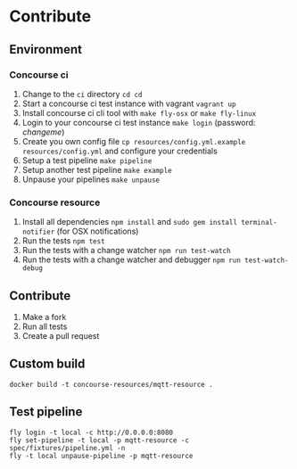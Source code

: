 # Contribute

## Environment

### Concourse ci

1. Change to the `ci` directory `cd cd`
2. Start a concourse ci test instance with vagrant `vagrant up`
3. Install concourse ci cli tool with `make fly-osx` or `make fly-linux`
4. Login to your concourse ci test instance `make login` (password: _changeme_)
5. Create you own config file `cp resources/config.yml.example resources/config.yml` and configure your credentials
6. Setup a test pipeline `make pipeline`
7. Setup another test pipeline `make example`
8. Unpause your pipelines `make unpause`

### Concourse resource

1. Install all dependencies `npm install` and `sudo gem install terminal-notifier` (for OSX notifications)
2. Run the tests `npm test`
3. Run the tests with a change watcher `npm run test-watch`
4. Run the tests with a change watcher and debugger `npm run test-watch-debug`

## Contribute

1. Make a fork
2. Run all tests
3. Create a pull request

## Custom build

```
docker build -t concourse-resources/mqtt-resource .
```

## Test pipeline

```
fly login -t local -c http://0.0.0.0:8080
fly set-pipeline -t local -p mqtt-resource -c spec/fixtures/pipeline.yml -n
fly -t local unpause-pipeline -p mqtt-resource
```